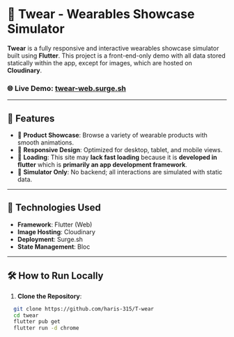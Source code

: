 # 🧥 **Twear - Wearables Showcase Simulator**

**Twear** is a fully responsive and interactive wearables showcase simulator built using **Flutter**. This project is a front-end-only demo with all data stored statically within the app, except for images, which are hosted on **Cloudinary**.

### 🌐 **Live Demo**: [twear-web.surge.sh](https://twear-web.surge.sh)

---

## 📑 **Features**

- 💎 **Product Showcase**: Browse a variety of wearable products with smooth animations.
- 📱 **Responsive Design**: Optimized for desktop, tablet, and mobile views.
- 🚀 **Loading**: This site may **lack fast loading** because it is **developed in flutter** which is **primarily an app development framework**.
- 🧮 **Simulator Only**: No backend; all interactions are simulated with static data.

---

## 🚀 **Technologies Used**

- **Framework**: Flutter (Web)
- **Image Hosting**: Cloudinary
- **Deployment**: Surge.sh
- **State Management**: Bloc

---

## 🛠️ **How to Run Locally**

1. **Clone the Repository**:
```bash
  git clone https://github.com/haris-315/T-wear
  cd twear
  flutter pub get
  flutter run -d chrome

